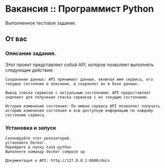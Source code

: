 # Вакансия :: Программист Python

Выполненное тестовое задание.

## От вас

### Описание задания.

Этот проект представляет собой API, которое позволяет выполнять следующие действия:

    Сохранение данных: API принимает данные, включая имя сервиса, его текущее состояние и описание, и сохраняет их в базе данных.

    Вывод списка сервисов с актуальным состоянием: API предоставляет эндпоинт для получения списка сервисов с их текущим состоянием.

    История изменения состояния: По имени сервиса API позволяет получать историю изменения состояния и всю доступную информацию по каждому состоянию сервиса.

### Установка и запуск

    Склонируйте этот репозиторий.
    установите Docker.
    Перейдите в папку task-python
    Выполнете команду docker compose up

    Документация к API: http://127.0.0.1:8080/docs
    

